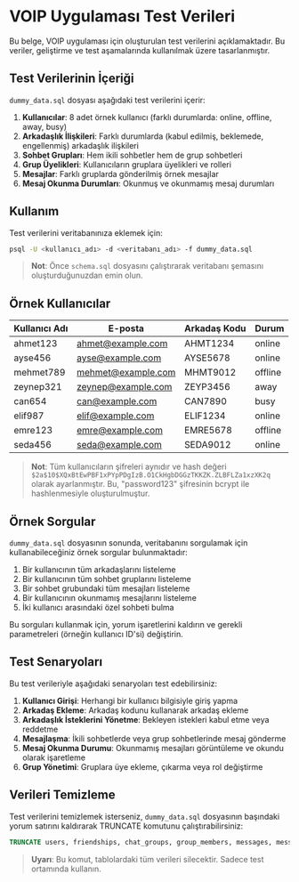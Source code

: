 # VOIP Uygulaması Test Verileri

Bu belge, VOIP uygulaması için oluşturulan test verilerini açıklamaktadır. Bu veriler, geliştirme ve test aşamalarında kullanılmak üzere tasarlanmıştır.

## Test Verilerinin İçeriği

`dummy_data.sql` dosyası aşağıdaki test verilerini içerir:

1. **Kullanıcılar**: 8 adet örnek kullanıcı (farklı durumlarda: online, offline, away, busy)
2. **Arkadaşlık İlişkileri**: Farklı durumlarda (kabul edilmiş, beklemede, engellenmiş) arkadaşlık ilişkileri
3. **Sohbet Grupları**: Hem ikili sohbetler hem de grup sohbetleri
4. **Grup Üyelikleri**: Kullanıcıların gruplara üyelikleri ve rolleri
5. **Mesajlar**: Farklı gruplarda gönderilmiş örnek mesajlar
6. **Mesaj Okunma Durumları**: Okunmuş ve okunmamış mesaj durumları

## Kullanım

Test verilerini veritabanınıza eklemek için:

```bash
psql -U <kullanıcı_adı> -d <veritabanı_adı> -f dummy_data.sql
```

> **Not**: Önce `schema.sql` dosyasını çalıştırarak veritabanı şemasını oluşturduğunuzdan emin olun.

## Örnek Kullanıcılar

| Kullanıcı Adı | E-posta | Arkadaş Kodu | Durum |
|---------------|---------|--------------|-------|
| ahmet123 | ahmet@example.com | AHMT1234 | online |
| ayse456 | ayse@example.com | AYSE5678 | online |
| mehmet789 | mehmet@example.com | MHMT9012 | offline |
| zeynep321 | zeynep@example.com | ZEYP3456 | away |
| can654 | can@example.com | CAN7890 | busy |
| elif987 | elif@example.com | ELIF1234 | online |
| emre123 | emre@example.com | EMRE5678 | offline |
| seda456 | seda@example.com | SEDA9012 | online |

> **Not**: Tüm kullanıcıların şifreleri aynıdır ve hash değeri `$2a$10$XQxBtEwPBF1xPYpPDgIzB.O1CkHgbDGGzTKKZK.ZLBFLZa1xzXK2q` olarak ayarlanmıştır. Bu, "password123" şifresinin bcrypt ile hashlenmesiyle oluşturulmuştur.

## Örnek Sorgular

`dummy_data.sql` dosyasının sonunda, veritabanını sorgulamak için kullanabileceğiniz örnek sorgular bulunmaktadır:

1. Bir kullanıcının tüm arkadaşlarını listeleme
2. Bir kullanıcının tüm sohbet gruplarını listeleme
3. Bir sohbet grubundaki tüm mesajları listeleme
4. Bir kullanıcının okunmamış mesajlarını listeleme
5. İki kullanıcı arasındaki özel sohbeti bulma

Bu sorguları kullanmak için, yorum işaretlerini kaldırın ve gerekli parametreleri (örneğin kullanıcı ID'si) değiştirin.

## Test Senaryoları

Bu test verileriyle aşağıdaki senaryoları test edebilirsiniz:

1. **Kullanıcı Girişi**: Herhangi bir kullanıcı bilgisiyle giriş yapma
2. **Arkadaş Ekleme**: Arkadaş kodunu kullanarak arkadaş ekleme
3. **Arkadaşlık İsteklerini Yönetme**: Bekleyen istekleri kabul etme veya reddetme
4. **Mesajlaşma**: İkili sohbetlerde veya grup sohbetlerinde mesaj gönderme
5. **Mesaj Okunma Durumu**: Okunmamış mesajları görüntüleme ve okundu olarak işaretleme
6. **Grup Yönetimi**: Gruplara üye ekleme, çıkarma veya rol değiştirme

## Verileri Temizleme

Test verilerini temizlemek isterseniz, `dummy_data.sql` dosyasının başındaki yorum satırını kaldırarak TRUNCATE komutunu çalıştırabilirsiniz:

```sql
TRUNCATE users, friendships, chat_groups, group_members, messages, message_read_status CASCADE;
```

> **Uyarı**: Bu komut, tablolardaki tüm verileri silecektir. Sadece test ortamında kullanın. 